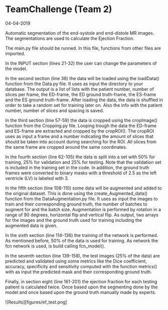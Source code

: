 # TeamChallenge (Team 2)

04-04-2019

Automatic segmentation of the end-systole and end-distole MR images. The 
segmentations are used to calculate the Ejection Fraction.

The main.py file should be runned. In this file, functions from other files are 
imported. 

In the INPUT section (lines 21-32) the user can change the parameters of the model.

In the second section (line 36) the data will be loaded using the loadData() 
function from the Data.py file. It uses as input the directory to your database. 
The output is a list of lists with the patient number, number of slices per frame, 
the ED-frame, the ED ground truth-frame, the ES-frame and the ES ground truth-frame.
After loading the data, the data is shuffled in order to take a random set for 
training later on. Also the info with the patient number, number of slices and 
spacing is saved.

In the third section (line 57-59) the data is cropped using the cropImage() function 
from the Cropping.py file. Looping trough the data the ED-frame and ES-frame are 
extracted and cropped by the cropROI(). The cropROI uses as input a frame and a 
number indicating the amount of slices that should be taken into account during 
searching for the ROI. All slices from the same frame are cropped around the 
same coordinates.

In the fourth section (line 62-105) the data is split into a set with 50% for 
training, 25% for validation and 25% for testing. Note that the validation set
is included in the training set in the code. In addition, the ground truth frames
were converted to binary masks with a threshold of 2.5 as the left ventricle (LV)
is labeled with 3. 

In the fifth section (line 108-110) some data will be augmented and added to the 
original dataset. This is done using the create_Augmented_data() function from the 
DataAugmentation.py file. It uses as input the images to train and their corresponding
ground truth, the number of batches to augment for and the batch size. Augmentation 
is performed by rotation in a range of 90 degrees, horizontal flip and vertical
flip. As output, two arrays for the images and the ground truth used for 
training including the augmented data is given.

In the sixth section (line 114-136) the training of the network is performed. As 
mentioned before, 50% of the data is used for training. As network 
the fcn network is used, is build calling fcn_model(). 

In the seventh section (line 139-158), the test images (25% of the data) are predicted and
validated using some metrics like the Dice coefficient, accuracy, specificity and
sensitivity computed with the function metrics() with as input the predicted mask 
and their corresponding ground truth. 

Finally, in section eight (line 161-201) the ejection fraction for each testing
patient is calculated twice. Once based upon the segmenting done by the model 
and once based upon the ground truth manually made by experts.

![Results][figures/ef_test.png]

